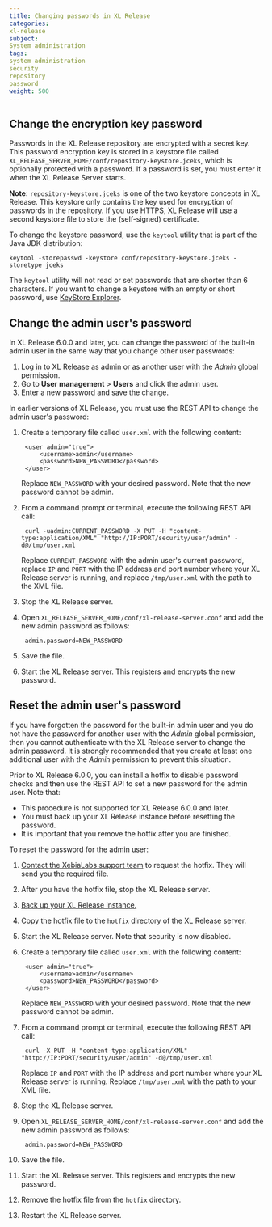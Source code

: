 ```yaml
---
title: Changing passwords in XL Release
categories:
xl-release
subject:
System administration
tags:
system administration
security
repository
password
weight: 500
---
```


## Change the encryption key password

Passwords in the XL Release repository are encrypted with a secret key. This password encryption key is stored in a keystore file called `XL_RELEASE_SERVER_HOME/conf/repository-keystore.jceks`, which is optionally protected with a password. If a password is set, you must enter it when the XL Release Server starts.

**Note:** `repository-keystore.jceks` is one of the two keystore concepts in XL Release. This keystore only contains the key used for encryption of passwords in the repository. If you use HTTPS, XL Release will use a second keystore file to store the (self-signed) certificate.

To change the keystore password, use the `keytool` utility that is part of the Java JDK distribution:

    keytool -storepasswd -keystore conf/repository-keystore.jceks -storetype jceks

The `keytool` utility will not read or set passwords that are shorter than 6 characters. If you want to change a keystore with an empty or short password, use [KeyStore Explorer](http://www.keystore-explorer.org/).

## Change the admin user's password

In XL Release 6.0.0 and later, you can change the password of the built-in admin user in the same way that you change other user passwords:

1. Log in to XL Release as admin or as another user with the _Admin_ global permission.
2. Go to **User management** > **Users** and click the admin user.
3. Enter a new password and save the change.

In earlier versions of XL Release, you must use the REST API to change the admin user's password:

1. Create a temporary file called `user.xml` with the following content:

        <user admin="true">
            <username>admin</username>
            <password>NEW_PASSWORD</password>
        </user>

     Replace `NEW_PASSWORD` with your desired password. Note that the new password cannot be admin.

1. From a command prompt or terminal, execute the following REST API call:

        curl -uadmin:CURRENT_PASSWORD -X PUT -H "content-type:application/XML" "http://IP:PORT/security/user/admin" -d@/tmp/user.xml

    Replace `CURRENT_PASSWORD` with the admin user's current password, replace `IP` and `PORT` with the IP address and port number where your XL Release server is running, and replace `/tmp/user.xml` with the path to the XML file.

1. Stop the XL Release server.
1. Open `XL_RELEASE_SERVER_HOME/conf/xl-release-server.conf` and add the new admin password as follows:

        admin.password=NEW_PASSWORD

1. Save the file.
1. Start the XL Release server. This registers and encrypts the new password.

## Reset the admin user's password

If you have forgotten the password for the built-in admin user and you do not have the password for another user with the _Admin_ global permission, then you cannot authenticate with the XL Release server to change the admin password. It is strongly recommended that you create at least one additional user with the _Admin_ permission to prevent this situation.

Prior to XL Release 6.0.0, you can install a hotfix to disable password checks and then use the REST API to set a new password for the admin user. Note that:

* This procedure is not supported for XL Release 6.0.0 and later.
* You must back up your XL Release instance before resetting the password.
* It is important that you remove the hotfix after you are finished.

To reset the password for the admin user:

1. [Contact the XebiaLabs support team](https://support.xebialabs.com/hc/en-us/requests/new) to request the hotfix. They will send you the required file.
1. After you have the hotfix file, stop the XL Release server.
1. [Back up your XL Release instance.](/xl-release/how-to/back-up-xl-release.html)
1. Copy the hotfix file to the `hotfix` directory of the XL Release server.
1. Start the XL Release server. Note that security is now disabled.
1. Create a temporary file called `user.xml` with the following content:

        <user admin="true">
            <username>admin</username>
            <password>NEW_PASSWORD</password>
        </user>

    Replace `NEW_PASSWORD` with your desired password. Note that the new password cannot be admin.

1. From a command prompt or terminal, execute the following REST API call:

        curl -X PUT -H "content-type:application/XML" "http://IP:PORT/security/user/admin" -d@/tmp/user.xml

    Replace `IP` and `PORT` with the IP address and port number where your XL Release server is running. Replace `/tmp/user.xml` with the path to your XML file.

1. Stop the XL Release server.
1. Open `XL_RELEASE_SERVER_HOME/conf/xl-release-server.conf` and add the new admin password as follows:

        admin.password=NEW_PASSWORD

1. Save the file.
1. Start the XL Release server. This registers and encrypts the new password.
1. Remove the hotfix file from the `hotfix` directory.
1. Restart the XL Release server.
